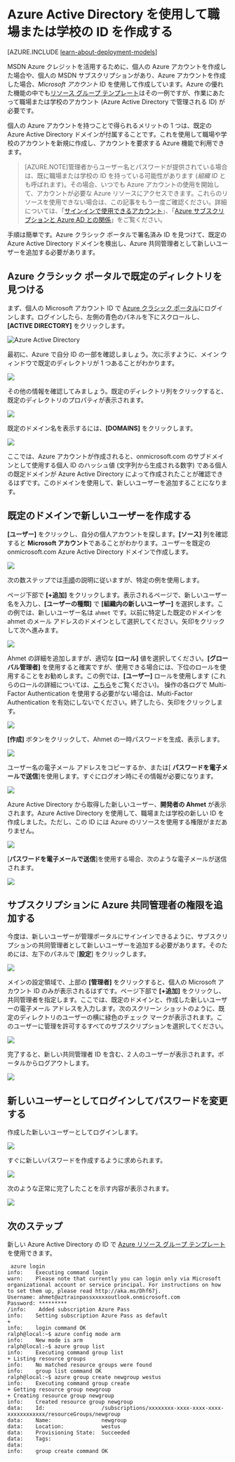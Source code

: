 <properties
   pageTitle="AAD の職場または学校の ID を作成する |Microsoft Azure"
   description="Resource Manager デプロイ モデルとクラシック デプロイ モデルで使用する Azure Active Directory の職場または学校の ID を作成する方法について説明します。"
   services="virtual-machines"
   documentationCenter=""
   authors="squillace"
   manager="timlt"
   editor=""
   tags="azure-service-management,azure-resource-manager"/>

<tags
   ms.service="virtual-machines"
   ms.devlang="na"
   ms.topic="article"
   ms.tgt_pltfrm="na"
   ms.workload="infrastructure"
   ms.date="09/01/2015"
   ms.author="rasquill"/>

# Azure Active Directory を使用して職場または学校の ID を作成する

[AZURE.INCLUDE [learn-about-deployment-models](../../includes/learn-about-deployment-models-both-include.md)]

MSDN Azure クレジットを活用するために、個人の Azure アカウントを作成した場合や、個人の MSDN サブスクリプションがあり、Azure アカウントを作成した場合、*Microsoft アカウント* ID を使用して作成しています。Azure の優れた機能の中でも[リソース グループ テンプレート](../resource-group-overview.md)はその一例ですが、作業にあたって職場または学校のアカウント (Azure Active Directory で管理される ID) が必要です。


個人の Azure アカウントを持つことで得られるメリットの 1 つは、既定の Azure Active Directory ドメインが付属することです。これを使用して職場や学校のアカウントを新規に作成し、アカウントを要求する Azure 機能で利用できます。

> [AZURE.NOTE]管理者からユーザー名とパスワードが提供されている場合は、既に職場または学校の ID を持っている可能性があります (*組織 ID* とも呼ばれます)。その場合、いつでも Azure アカウントの使用を開始して、アカウントが必要な Azure リソースにアクセスできます。これらのリソースを使用できない場合は、この記事をもう一度ご確認ください。詳細については、「[サインインで使用できるアカウント](https://msdn.microsoft.com/library/azure/dn629581.aspx#BKMK_SignInAccounts)」、「[Azure サブスクリプションと Azure AD との関係](https://msdn.microsoft.com/library/azure/dn629581.aspx#BKMK_SubRelationToDir)」をご覧ください。

手順は簡単です。Azure クラシック ポータルで署名済み ID を見つけて、既定の Azure Active Directory ドメインを検出し、Azure 共同管理者として新しいユーザーを追加する必要があります。

## Azure クラシック ポータルで既定のディレクトリを見つける

まず、個人の Microsoft アカウント ID で [Azure クラシック ポータル](https://manage.windowsazure.com)にログインします。ログインしたら、左側の青色のパネルを下にスクロールし、**[ACTIVE DIRECTORY]** をクリックします。

![Azure Active Directory](./media/resource-group-create-work-id-from-personal/azureactivedirectorywidget.png)

最初に、Azure で自分 ID の一部を確認しましょう。次に示すように、メイン ウィンドウで既定のディレクトリが 1 つあることがわかります。

![](./media/resource-group-create-work-id-from-personal/defaultaadlisting.png)

その他の情報を確認してみましょう。既定のディレクトリ列をクリックすると、既定のディレクトリのプロパティが表示されます。

![](./media/resource-group-create-work-id-from-personal/defaultdirectorypage.png)

既定のドメイン名を表示するには、**[DOMAINS]** をクリックします。

![](./media/resource-group-create-work-id-from-personal/domainclicktoseeyourdefaultdomain.png)

ここでは、Azure アカウントが作成されると、onmicrosoft.com のサブドメインとして使用する個人 ID のハッシュ値 (文字列から生成される数字) である個人の既定ドメインが Azure Active Directory によって作成されたことが確認できるはずです。このドメインを使用して、新しいユーザーを追加することになります。

## 既定のドメインで新しいユーザーを作成する

**[ユーザー]** をクリックし、自分の個人アカウントを探します。**[ソース]** 列を確認すると **Microsoft アカウント**であることがわかります。ユーザーを既定の onmicrosoft.com Azure Active Directory ドメインで作成します。

![](./media/resource-group-create-work-id-from-personal/defaultdirectoryuserslisting.png)

次の数ステップでは[手順](https://technet.microsoft.com/library/hh967632.aspx#BKMK_1)の説明に従いますが、特定の例を使用します。

ページ下部で **[+追加]** をクリックします。表示されるページで、新しいユーザー名を入力し、**[ユーザーの種類]** で **[組織内の新しいユーザー]** を選択します。この例では、新しいユーザー名は `ahmet` です。以前に特定した既定のドメインを ahmet のメール アドレスのドメインとして選択してください。矢印をクリックして次へ進みます。

![](./media/resource-group-create-work-id-from-personal/addingauserwithdirectorydropdown.png)

Ahmet の詳細を追加しますが、適切な **[ロール]** 値を選択してください。**[グローバル管理者]** を使用すると確実ですが、使用できる場合には、下位のロールを使用することをお勧めします。この例では、**[ユーザー]** ロールを使用します (これらのロールの詳細については、[こちら](https://msdn.microsoft.com/library/azure/dn468213.aspx#BKMK_1)をご覧ください)。 操作の各ログで Multi-Factor Authentication を使用する必要がない場合は、Multi-Factor Authentication を有効にしないでください。終了したら、矢印をクリックします。

![](./media/resource-group-create-work-id-from-personal/userprofileuseradmin.png)

**[作成]** ボタンをクリックして、Ahmet の一時パスワードを生成、表示します。

![](./media/resource-group-create-work-id-from-personal/gettemporarypasswordforuser.png)

ユーザー名の電子メール アドレスをコピーするか、または[ **パスワードを電子メールで送信**]を使用します。すぐにログオン時にその情報が必要になります。

![](./media/resource-group-create-work-id-from-personal/receivedtemporarypassworddialog.png)

Azure Active Directory から取得した新しいユーザー、**開発者の Ahmet** が表示されます。Azure Active Directory を使用して、職場または学校の新しい ID を作成しました。ただし、この ID には Azure のリソースを使用する権限がまだありません。

![](./media/resource-group-create-work-id-from-personal/defaultdirectoryusersaftercreate.png)

[**パスワードを電子メールで送信**]を使用する場合、次のような電子メールが送信されます。

![](./media/resource-group-create-work-id-from-personal/emailreceivedfromnewusercreation.png)

## サブスクリプションに Azure 共同管理者の権限を追加する

今度は、新しいユーザーが管理ポータルにサインインできるように、サブスクリプションの共同管理者として新しいユーザーを追加する必要があります。そのためには、左下のパネルで [**設定**] をクリックします。

![](./media/resource-group-create-work-id-from-personal/thesettingswidget.png)

メインの設定領域で、上部の **[管理者]** をクリックすると、個人の Microsoft アカウント ID のみが表示されるはずです。ページ下部で **[+追加]** をクリックし、共同管理者を指定します。ここでは、既定のドメインと、作成した新しいユーザーの電子メール アドレスを入力します。次のスクリーン ショットのように、既定のディレクトリのユーザーの横に緑色のチェック マークが表示されます。このユーザーに管理を許可するすべてのサブスクリプションを選択してください。

![](./media/resource-group-create-work-id-from-personal/addingnewuserascoadmin.png)

完了すると、新しい共同管理者 ID を含む、2 人のユーザーが表示されます。ポータルからログアウトします。

![](./media/resource-group-create-work-id-from-personal/newuseraddedascoadministrator.png)

## 新しいユーザーとしてログインしてパスワードを変更する

作成した新しいユーザーとしてログインします。

![](./media/resource-group-create-work-id-from-personal/signinginwithnewuser.png)

すぐに新しいパスワードを作成するように求められます。

![](./media/resource-group-create-work-id-from-personal/mustupdateyourpassword.png)

次のような正常に完了したことを示す内容が表示されます。

![](./media/resource-group-create-work-id-from-personal/successtourdialog.png)


## 次のステップ

新しい Azure Active Directory の ID で [Azure リソース グループ テンプレート](xplat-cli-azure-resource-manager.md)を使用できます。

     azure login
    info:    Executing command login
    warn:    Please note that currently you can login only via Microsoft organizational account or service principal. For instructions on how to set them up, please read http://aka.ms/Dhf67j.
    Username: ahmet@aztrainpassxxxxxoutlook.onmicrosoft.com
    Password: *********
    /info:    Added subscription Azure Pass
    info:    Setting subscription Azure Pass as default
    +
    info:    login command OK
    ralph@local:~$ azure config mode arm
    info:    New mode is arm
    ralph@local:~$ azure group list
    info:    Executing command group list
    + Listing resource groups
    info:    No matched resource groups were found
    info:    group list command OK
    ralph@local:~$ azure group create newgroup westus
    info:    Executing command group create
    + Getting resource group newgroup
    + Creating resource group newgroup
    info:    Created resource group newgroup
    data:    Id:                  /subscriptions/xxxxxxxx-xxxx-xxxx-xxxx-xxxxxxxxxxxx/resourceGroups/newgroup
    data:    Name:                newgroup
    data:    Location:            westus
    data:    Provisioning State:  Succeeded
    data:    Tags:
    data:
    info:    group create command OK

<!---HONumber=AcomDC_1203_2015-->